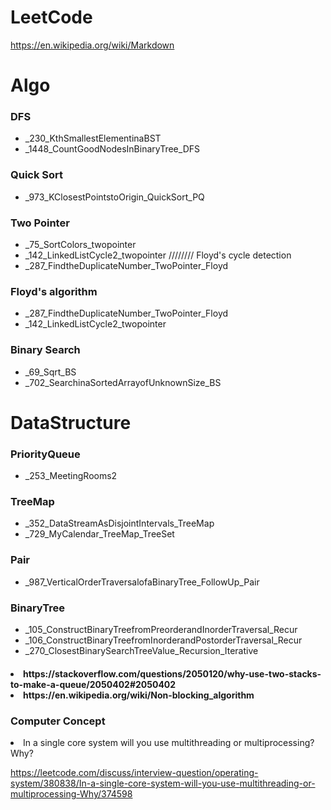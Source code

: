 # LeetCode
https://en.wikipedia.org/wiki/Markdown
<h1>Algo</h1>
<h3>DFS</h3>

<ul>
<li>_230_KthSmallestElementinaBST</li>
<li>_1448_CountGoodNodesInBinaryTree_DFS</li>
</ul>

<h3>Quick Sort</h3>
<ul>
<li>_973_KClosestPointstoOrigin_QuickSort_PQ</li>
</ul>

<h3>Two Pointer</h3>
<ul>
<li>_75_SortColors_twopointer</li>
<li>_142_LinkedListCycle2_twopointer       ////////  Floyd's cycle detection</li>
<li>_287_FindtheDuplicateNumber_TwoPointer_Floyd</li>
</ul>

<h3>Floyd's algorithm </h3>
<ul>
<li>_287_FindtheDuplicateNumber_TwoPointer_Floyd</li>
<li>_142_LinkedListCycle2_twopointer</li>
</ul>

<h3>Binary Search</h3>
<ul>
<li>_69_Sqrt_BS</li>
<li>_702_SearchinaSortedArrayofUnknownSize_BS</li>
</ul>

<h1>DataStructure</h1>

<h3>PriorityQueue</h3>
<ul>
<li>_253_MeetingRooms2</li>
</ul>

<h3>TreeMap</h3>

<ul>
<li>_352_DataStreamAsDisjointIntervals_TreeMap</li>
<li>_729_MyCalendar_TreeMap_TreeSet</li>
</ul>

<h3>Pair</h3>
<ul>
<li>_987_VerticalOrderTraversalofaBinaryTree_FollowUp_Pair</li>
</ul>



<h3>BinaryTree</h3>

<ul>
<li>_105_ConstructBinaryTreefromPreorderandInorderTraversal_Recur</li>
<li>_106_ConstructBinaryTreefromInorderandPostorderTraversal_Recur</li>
<li>_270_ClosestBinarySearchTreeValue_Recursion_Iterative</li>
</ul>


<h4>
<li>https://stackoverflow.com/questions/2050120/why-use-two-stacks-to-make-a-queue/2050402#2050402</li>
<li>https://en.wikipedia.org/wiki/Non-blocking_algorithm</li>
</h4>


<h3>Computer Concept</h3>
<li>
In a single core system will you use multithreading or multiprocessing? Why?


https://leetcode.com/discuss/interview-question/operating-system/380838/In-a-single-core-system-will-you-use-multithreading-or-multiprocessing-Why/374598
</li>

